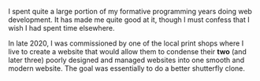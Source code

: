 I spent quite a large portion of my formative programming years doing web development.
It has made me quite good at it, though I must confess that I wish I had spent time elsewhere.  

In late 2020, I was commissioned by one of the local print shops where I live to create a website
that would allow them to condense their **two** (and later three) poorly designed and managed websites
into one smooth and modern website. The goal was essentially to do a better shutterfly clone.

